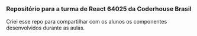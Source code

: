 ### Repositório para a turma de React 64025 da Coderhouse Brasil
Criei esse repo para compartilhar com os alunos os componentes desenvolvidos durante as aulas.
